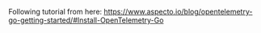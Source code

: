Following tutorial from here:
https://www.aspecto.io/blog/opentelemetry-go-getting-started/#Install-OpenTelemetry-Go
